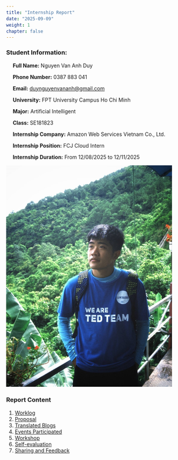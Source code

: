 ```yaml
---
title: "Internship Report"
date: "2025-09-09"
weight: 1
chapter: false
---
```


### Student Information:

&emsp; **Full Name:** Nguyen Van Anh Duy

&emsp; **Phone Number:** 0387 883 041

&emsp; **Email:** duynguyenvananh@gmail.com

&emsp; **University:** FPT University Campus Ho Chi Minh

&emsp; **Major:** Artificial Intelligent

&emsp; **Class:** SE181823

&emsp; **Internship Company:** Amazon Web Services Vietnam Co., Ltd.

&emsp; **Internship Position:** FCJ Cloud Intern

&emsp; **Internship Duration:** From 12/08/2025 to 12/11/2025


<img src="/images/avatar_new.png" alt="Your profile picture" width="450"/>

### Report Content

1.  [Worklog](1-Worklog/)
2.  [Proposal](2-Proposal/)
3.  [Translated Blogs](3-BlogsTranslated/)
4.  [Events Participated](4-EventParticipated/)
5.  [Workshop](5-Workshop/)
6.  [Self-evaluation](6-Self-evaluation/)
7.  [Sharing and Feedback](7-Feedback/)
